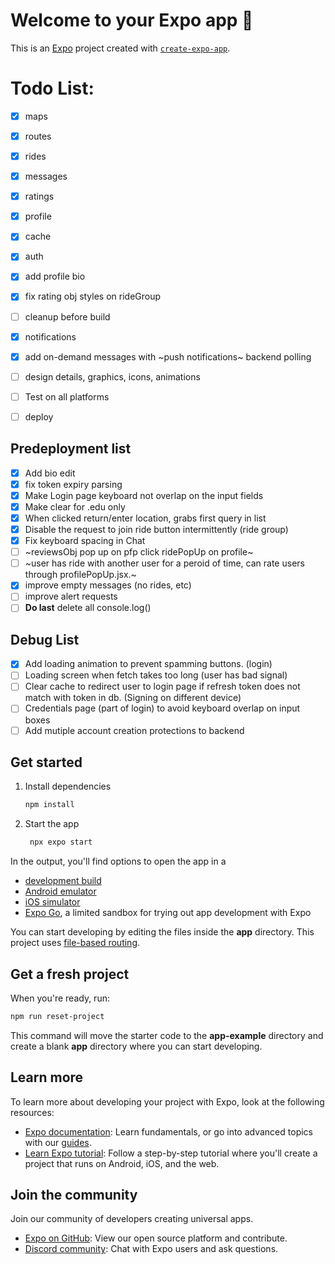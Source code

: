 # Welcome to your Expo app 👋
This is an [Expo](https://expo.dev) project created with [`create-expo-app`](https://www.npmjs.com/package/create-expo-app).

# Todo List:

- [X] maps
- [X] routes
- [X] rides
- [X] messages
- [X] ratings
- [X] profile
- [X] cache
- [X] auth
- [X] add profile bio
- [x] fix rating obj styles on rideGroup
- [ ] cleanup before build
- [X] notifications
- [X] add on-demand messages with ~push notifications~ backend polling 
- [ ] design details, graphics, icons, animations
- [ ] Test on all platforms
- [ ] deploy


## Predeployment list
- [X] Add bio edit
- [X] fix token expiry parsing
- [x] Make Login page keyboard not overlap on the input fields
- [x] Make clear for .edu only
- [X] When clicked return/enter location, grabs first query in list
- [X] Disable the request to join ride button intermittently (ride group)
- [x] Fix keyboard spacing in Chat
- [ ] ~reviewsObj pop up on pfp click ridePopUp on profile~
- [ ] ~user has ride with another user for a peroid of time, can rate users through profilePopUp.jsx.~
- [x] improve empty messages (no rides, etc)
- [ ] improve alert requests
- [ ] **Do last** delete all console.log()

## Debug List
- [x] Add loading animation to prevent spamming buttons. (login)
- [ ] Loading screen when fetch takes too long (user has bad signal)
- [ ] Clear cache to redirect user to login page if refresh token does not match with token in db. (Signing on different device)
- [ ] Credentials page (part of login) to avoid keyboard overlap on input boxes
- [ ] Add mutiple account creation protections to backend

## Get started

1. Install dependencies

   ```bash
   npm install
   ```

2. Start the app

   ```bash
    npx expo start
   ```

In the output, you'll find options to open the app in a

- [development build](https://docs.expo.dev/develop/development-builds/introduction/)
- [Android emulator](https://docs.expo.dev/workflow/android-studio-emulator/)
- [iOS simulator](https://docs.expo.dev/workflow/ios-simulator/)
- [Expo Go](https://expo.dev/go), a limited sandbox for trying out app development with Expo

You can start developing by editing the files inside the **app** directory. This project uses [file-based routing](https://docs.expo.dev/router/introduction).

## Get a fresh project

When you're ready, run:

```bash
npm run reset-project
```

This command will move the starter code to the **app-example** directory and create a blank **app** directory where you can start developing.

## Learn more

To learn more about developing your project with Expo, look at the following resources:

- [Expo documentation](https://docs.expo.dev/): Learn fundamentals, or go into advanced topics with our [guides](https://docs.expo.dev/guides).
- [Learn Expo tutorial](https://docs.expo.dev/tutorial/introduction/): Follow a step-by-step tutorial where you'll create a project that runs on Android, iOS, and the web.

## Join the community

Join our community of developers creating universal apps.

- [Expo on GitHub](https://github.com/expo/expo): View our open source platform and contribute.
- [Discord community](https://chat.expo.dev): Chat with Expo users and ask questions.
